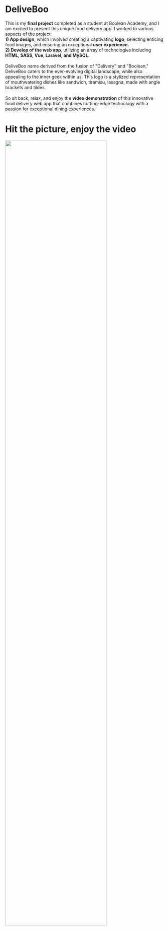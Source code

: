 # DeliveBoo
This is my <b>final project</b> completed as a student at Boolean Academy, and I am excited to present this unique food delivery app. I worked to various aspects of the project: <br>
<b>1) App design</b>, which involved creating a captivating <b>logo</b>, selecting enticing food images, and ensuring an exceptional <b>user experience.</b><br>
<b>2) Develop of the web app</b>, utilizing an array of technologies including <b>HTML, SASS, Vue, Laravel, and MySQL</b>.<br>
<br>
DeliveBoo name derived from the fusion of "Delivery" and "Boolean," DeliveBoo caters to the ever-evolving digital landscape, while also appealing to the inner geek within us. This logo is a stylized representation of mouthwatering dishes like sandwich, tiramisu, lasagna, made with angle brackets and tildes.<br>
<br>
So sit back, relax, and enjoy the <b>video demonstration</b> of this innovative food delivery web app that combines cutting-edge technology with a passion for exceptional dining experiences.<br>

# Hit the picture, enjoy the video
[<img src="https://i.ytimg.com/vi/RZeFQ-sgTyE/maxresdefault.jpg" width="80%">](https://www.youtube.com/watch?v=RZeFQ-sgTyE "Now in Android: 55")
